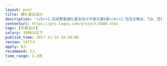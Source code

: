 ```yaml
---                
layout: post       
title: 婚礼宴会设计           
description: '</br>1.完成整套婚礼宴会设计平面方案6套</br>2.包含主舞台、T台、签到区平面效果图</br>'     
contenturl: https://pro.lagou.com/project/5080.html      
tags: [平面设计]            
salary: 3000元以下          
publish_time: 2017-11-14 18:59:00         
review: 1477人                   
apply: 8人                   
recommend: 5人                   
time_range: 1-2周              
---                 
```

